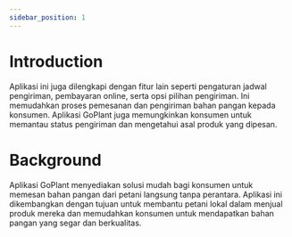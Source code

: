 ```yaml
---
sidebar_position: 1
---
```


# Introduction


Aplikasi ini juga dilengkapi dengan fitur lain seperti pengaturan jadwal pengiriman, pembayaran online, serta opsi pilihan pengiriman. Ini memudahkan proses pemesanan dan pengiriman bahan pangan kepada konsumen. Aplikasi GoPlant juga memungkinkan konsumen untuk memantau status pengiriman dan mengetahui asal produk yang dipesan.


# Background

Aplikasi GoPlant menyediakan solusi mudah bagi konsumen untuk memesan bahan pangan dari petani langsung tanpa perantara. Aplikasi ini dikembangkan dengan tujuan untuk membantu petani lokal dalam menjual produk mereka dan memudahkan konsumen untuk mendapatkan bahan pangan yang segar dan berkualitas.